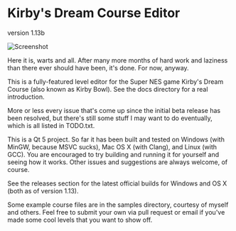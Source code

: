 Kirby's Dream Course Editor
===========================
version 1.13b

![Screenshot](http://dl.dropboxusercontent.com/u/43107309/kdceditor-111.png)

Here it is, warts and all. After many more months of hard work and laziness than there ever should have been, it's done. For now, anyway.

This is a fully-featured level editor for the Super NES game Kirby's Dream Course (also known as Kirby Bowl). See the docs directory for a real introduction.

More or less every issue that's come up since the initial beta release has been resolved, but there's still some stuff I may want to do eventually, which is all listed in TODO.txt.

This is a Qt 5 project. So far it has been built and tested on Windows (with MinGW, because MSVC sucks), Mac OS X (with Clang), and Linux (with GCC). You are encouraged to try building and running it for yourself and seeing how it works. Other issues and suggestions are always welcome, of course.

See the releases section for the latest official builds for Windows and OS X (both as of version 1.13).

Some example course files are in the samples directory, courtesy of myself and others. Feel free to submit your own via pull request or email if you've made some cool levels that you want to show off.
